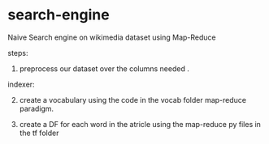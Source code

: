 # search-engine
Naive Search engine on wikimedia dataset using Map-Reduce 

steps:

1. preprocess our dataset over the columns needed .
   
indexer:

2. create a vocabulary using the code in the vocab folder map-reduce paradigm.

3. create a DF for each word in the atricle using the map-reduce py files in the tf folder
